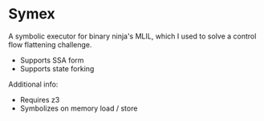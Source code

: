  # Symex

 A symbolic executor for binary ninja's MLIL, which I used to solve a control flow flattening challenge.
- Supports SSA form
- Supports state forking

Additional info:
- Requires z3 
- Symbolizes on memory load / store
